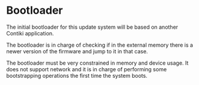 # Bootloader

The initial bootloader for this update system will be based on
another Contiki application.

The bootloader is in charge of checking if in the external
memory there is a newer version of the firmware and jump to
it in that case.

The bootloader must be very constrained in memory and device
usage. It does not support network and it is in charge of
performing some bootstrapping operations the first time the
system boots.
